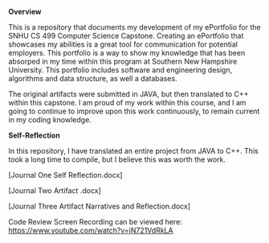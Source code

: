 **Overview**

This is a repository that documents my development of my ePortfolio for the SNHU CS 499 Computer Science Capstone. Creating an ePortfolio that showcases my abilities is a great tool for communication for potential employers. 
This portfolio is a way to show my knowledge that has been absorped in my time within this program at Southern New Hampshire University. This portfolio includes software and engineering design, algorithms and data structure, as well a databases.

The original artifacts were submitted in JAVA, but then translated to C++ within this capstone. I am proud of my work within this course, and I am going to continue to improve upon this work continuously, to remain current in my 
coding knowledge. 

**Self-Reflection**

In this repository, I have translated an entire project from JAVA to C++. This took a long time to compile, but I believe this was worth the work. 

[Journal One Self Reflection.docx]

[Journal Two Artifact .docx]

[Journal Three Artifact Narratives and Reflection.docx]


Code Review Screen Recording can be viewed here: https://www.youtube.com/watch?v=jN721VdRkLA
